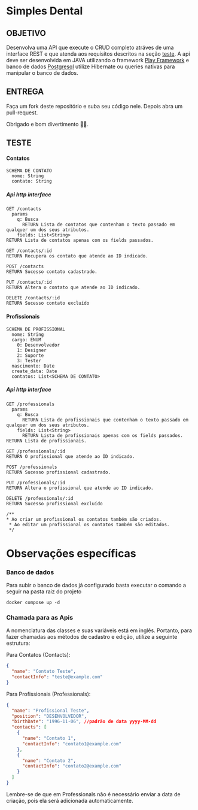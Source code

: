 # Simples Dental

## OBJETIVO

Desenvolva uma API que execute o CRUD completo atráves de uma interface REST e que atenda aos requisitos descritos na
seção [teste](#TESTE). A api deve ser desenvolvida em JAVA utilizando o
framework [Play Framework](https://www.playframework.com/documentation/2.4.x/NewApplication) e banco de
dados [Postgresql](http://www.postgresql.org/) utilize Hibernate ou queries nativas para manipular o banco de dados.

## ENTREGA

Faça um fork deste repositório e suba seu código nele. Depois abra um pull-request.

Obrigado e bom divertimento 💪💪.

## TESTE

#### Contatos

```
SCHEMA DE CONTATO
  nome: String
  contato: String
```

##### Api http interface

```
GET /contacts
  params
    q: Busca
      RETURN Lista de contatos que contenham o texto passado em qualquer um dos seus atributos.
    fields: List<String>
RETURN Lista de contatos apenas com os fields passados.

GET /contacts/:id
RETURN Recupera os contato que atende ao ID indicado.

POST /contacts
RETURN Sucesso contato cadastrado.

PUT /contacts/:id
RETURN Altera o contato que atende ao ID indicado.

DELETE /contacts/:id
RETURN Sucesso contato excluído
````

#### Profissionais

```
SCHEMA DE PROFISSIONAL
  nome: String
  cargo: ENUM
    0: Desenvolvedor
    1: Designer
    2: Suporte
    3: Tester
  nascimento: Date
  create_data: Date
  contatos: List<SCHEMA DE CONTATO>
```

##### Api http interface

```
GET /professionals
  params
    q: Busca
      RETURN Lista de profissionais que contenham o texto passado em qualquer um dos seus atributos.
    fields: List<String>
      RETURN Lista de profissionais apenas com os fields passados.
RETURN Lista de profissionais.

GET /professionals/:id
RETURN O profissional que atende ao ID indicado.

POST /professionals
RETURN Sucesso profissional cadastrado.

PUT /professionals/:id
RETURN Altera o profissional que atende ao ID indicado.

DELETE /professionals/:id
RETURN Sucesso profissional excluído

/**
* Ao criar um profissional os contatos também são criados.
 * Ao editar um profissional os contatos também são editados.
 */
```

# Observações específicas

### Banco de dados
Para subir o banco de dados já configurado basta executar o comando a seguir na pasta raiz do projeto
```
docker compose up -d
```

### Chamada para as Apis

A nomenclatura das classes e suas variáveis está em inglês. Portanto, para fazer chamadas aos métodos de cadastro e edição, utilize a seguinte estrutura:

Para Contatos (Contacts):

```json
{
  "name": "Contato Teste",
  "contactInfo": "teste@example.com"
}
```
Para Profissionais (Professionals):
```json
{
  "name": "Profissional Teste",
  "position": "DESENVOLVEDOR",
  "birthDate": "1996-11-06", //padrão de data yyyy-MM-dd
  "contacts": [
    {
      "name": "Contato 1",
      "contactInfo": "contato1@example.com"
    },
    {
      "name": "Contato 2",
      "contactInfo": "contato2@example.com"
    }
  ]
}
```

Lembre-se de que em Professionals não é necessário enviar a data de criação, pois ela será adicionada automaticamente.